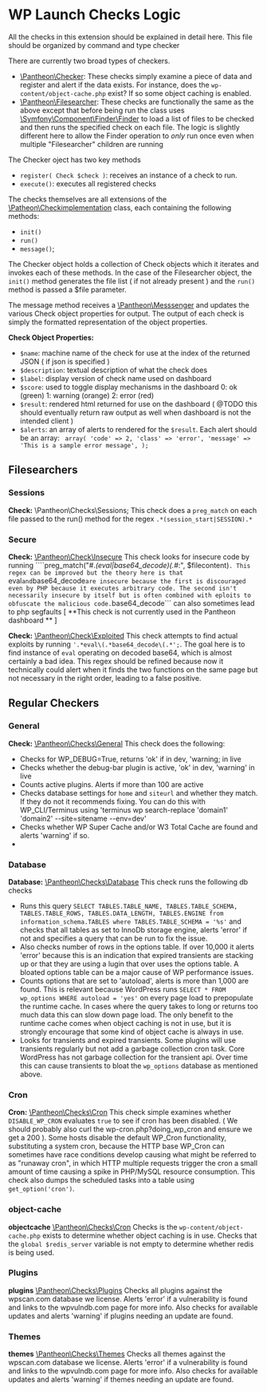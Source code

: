 # WP Launch Checks Logic

All the checks in this extension should be explained in detail here. This file should be organized by command and type checker

There are currently two broad types of checkers.
  * [\Pantheon\Checker](php/pantheon/checker.php): These checks simply examine a piece of data and register and alert if the data exists. For instance, does the ```wp-content/object-cache.php``` exist? If so some object caching is enabled.
  * [\Pantheon\Filesearcher](php/pantheon/filesearcher.php): These checks are functionally the same as the above except that before being run the class uses [\Symfony\Component\Finder\Finder](http://symfony.com/doc/current/components/finder.html) to load a list of files to be checked and then runs the specified check on each file. The logic is slightly different here to allow the Finder operation to *only* run once even when multiple "Filesearcher" children are running


The Checker oject has two key methods
  * ```register( Check $check )```: receives an instance of a check to run.
  * ```execute()```: executes all registered checks

The checks themselves are all extensions of the [\Patheon\Checkimplementation](php/pantheon/Checkimplemtation.php) class, each containing the following methods:
  * ```init()```
  * ```run()```
  * ```message()```;

The Checker object holds a collection of Check objects which it iterates and invokes each of these methods. In the case of the Filesearcher object, the ```init()``` method generates the file list ( if not already present ) and the ```run()``` method is passed a $file parameter.

The message method receives a [\Pantheon\Messsenger](php/pantheon/messenger.php) and updates the various Check object properties for output. The output of each check is simply the formatted representation of the object properties.

**Check Object Properties:**
  * ```$name```: machine name of the check for use at the index of the returned JSON ( if json is specified )
  * ```$description```: textual description of what the check does
  * ```$label```: display version of check name used on dashboard
  * ```$score```: used to toggle display mechanisms in the dashboard
    0: ok (green)
    1: warning (orange)
    2: error (red)
  * ```$result```: rendered html returned for use on the dashboard ( @TODO this should eventually return raw output as well when dashboard is not the intended client )
  * ```$alerts```: an array of alerts to rendered for the ```$result```. Each alert should be an array: ``` array(
      'code' => 2,
      'class' => 'error',
      'message' => 'This is a sample error message',
    );```

## Filesearchers

### Sessions
**Check:** \Pantheon\Checks\Sessions;
This check does a ```preg_match``` on each file passed to the run() method for the regex ```.*(session_start|SESSION).*```

### Secure
**Check:** [\Pantheon\Check\Insecure](php/pantheon/checks/insecure.php)
This check looks for insecure code by running ````preg_match("#.*(eval|base64_decode)\(.*#:", $filecontent)```. This regex can be improved but the theory here is that ```eval``` and ```base64_decode``` are insecure because the first is discouraged even by PHP because it executes arbitrary code. The second isn't necessarily insecure by itself but is often combined with eploits to obfuscate the malicious code. ```base64_decode``` can also sometimes lead to php segfaults [ **This check is not currently used in the Pantheon dashboard ** ]

**Check:** [\Pantheon\Check\Exploited](php/pantheon/checks/exploited.php) This check attempts to find actual exploits by running ```'.*eval\(.*base64_decode\(.*';```. The goal here is to find instance of ```eval``` operating on decoded base64, which is almost certainly a bad idea. This regex should be refined because now it technically could alert when it finds the two functions on the same page but not necessary in the right order, leading to a false positive.

## Regular Checkers

### General
**Check:** [\Pantheon\Checks\General](php/pantheon/checks/general.php)
This check does the following:
 * Checks for WP_DEBUG=True, returns 'ok' if in dev, 'warning; in live
 * Checks whether the debug-bar plugin is active, 'ok' in dev, 'warning' in live
 * Counts active plugins. Alerts if more than 100 are active
 * Checks database settings for ```home``` and ```siteurl``` and whether they match. If they do not it recommends fixing. You can do this with WP_CLI/Terminus using 'terminus wp search-replace 'domain1' 'domain2' --site=sitename --env=dev'
 * Checks whether WP Super Cache and/or W3 Total Cache are found and alerts 'warning' if so.
 *

### Database
**Database:** [\Pantheon\Checks\Database](php/pantheon/checks/database.php)
This check runs the following db checks
 * Runs this query ```SELECT TABLES.TABLE_NAME, TABLES.TABLE_SCHEMA, TABLES.TABLE_ROWS, TABLES.DATA_LENGTH, TABLES.ENGINE from information_schema.TABLES where TABLES.TABLE_SCHEMA = '%s'``` and checks that all tables as set to InnoDb storage engine, alerts 'error' if not and specifies a query that can be run to fix the issue.
 * Also checks number of rows in the options table. If over 10,000 it alerts 'error' because this is an indication that expired transients are stacking up or that they are using a lugin that over uses the options table. A bloated options table can be a major cause of WP performance issues.
 * Counts options that are set to 'autoload', alerts is more than 1,000 are found. This is relevant because WordPress runs ```SELECT * FROM wp_options WHERE autoload = 'yes'``` on every page load to prepopulate the runtime cache. In cases where the query takes to long or returns too much data this can slow down page load. The only benefit to the runtime cache comes when object caching is not in use, but it is strongly encourage that some kind of object cache is always in use.
 * Looks for transients and expired transients. Some plugins will use transients regularly but not add a garbage collection cron task. Core WordPress has not garbage collection for the transient api. Over time this can cause transients to bloat the ```wp_options``` database as mentioned above.

### Cron
**Cron:** [\Pantheon\Checks\Cron](php/commands/checks/cron.php)
This check simple examines whether ```DISABLE_WP_CRON``` evaluates ```true``` to see if cron has been disabled. ( We should probably also curl the wp-cron.php?doing_wp_cron and ensure we get a 200 ). Some hosts disable the default WP_Cron functionality, substituting a system cron, because the HTTP base WP_Cron can sometimes have race conditions develop causing what might be referred to as "runaway cron", in which HTTP multiple requests trigger the cron a small amount of time causing a spike in PHP/MySQL resource consumption. This check also dumps the scheduled tasks into a table using ```get_option('cron')```.

### object-cache
**objectcache** [\Pantheon\Checks\Cron](php/commands/checks/objectcache.php)
Checks is the ```wp-content/object-cache.php``` exists to determine whether object caching is in use. Checks that the ```global $redis_server``` variable is not empty to determine whether redis is being used.

### Plugins
**plugins** [\Pantheon\Checks\Plugins](php/commands/checks/plugins.php)
Checks all plugins against the wpscan.com database we license. Alerts 'error' if a vulnerability is found and links to the wpvulndb.com page for more info. Also checks for available updates and alerts 'warning' if plugins needing an update are found.

### Themes
**themes** [\Pantheon\Checks\Themes](php/commands/checks/themes.php)
Checks all themes against the wpscan.com database we license. Alerts 'error' if a vulnerability is found and links to the wpvulndb.com page for more info. Also checks for available updates and alerts 'warning' if themes needing an update are found.
